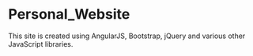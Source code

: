 # Personal_Website

This site is created using AngularJS, Bootstrap, jQuery and various other JavaScript libraries.
